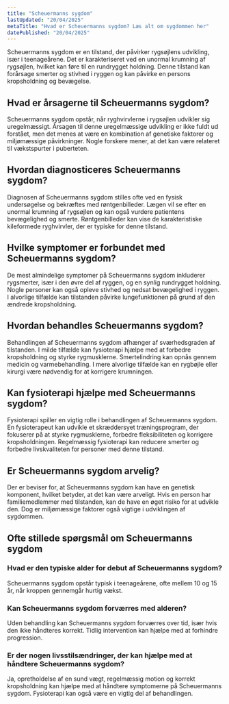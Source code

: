 ```yaml
---
title: "Scheuermanns sygdom"
lastUpdated: "20/04/2025"
metaTitle: "Hvad er Scheuermanns sygdom? Læs alt om sygdommen her"
datePublished: "20/04/2025"
---
```


Scheuermanns sygdom er en tilstand, der påvirker rygsøjlens udvikling, især i teenageårene. Det er karakteriseret ved en unormal krumning af rygsøjlen, hvilket kan føre til en rundrygget holdning. Denne tilstand kan forårsage smerter og stivhed i ryggen og kan påvirke en persons kropsholdning og bevægelse.

## Hvad er årsagerne til Scheuermanns sygdom?

Scheuermanns sygdom opstår, når ryghvirvlerne i rygsøjlen udvikler sig uregelmæssigt. Årsagen til denne uregelmæssige udvikling er ikke fuldt ud forstået, men det menes at være en kombination af genetiske faktorer og miljømæssige påvirkninger. Nogle forskere mener, at det kan være relateret til vækstspurter i puberteten.

## Hvordan diagnosticeres Scheuermanns sygdom?

Diagnosen af Scheuermanns sygdom stilles ofte ved en fysisk undersøgelse og bekræftes med røntgenbilleder. Lægen vil se efter en unormal krumning af rygsøjlen og kan også vurdere patientens bevægelighed og smerte. Røntgenbilleder kan vise de karakteristiske kileformede ryghvirvler, der er typiske for denne tilstand.

## Hvilke symptomer er forbundet med Scheuermanns sygdom?

De mest almindelige symptomer på Scheuermanns sygdom inkluderer rygsmerter, især i den øvre del af ryggen, og en synlig rundrygget holdning. Nogle personer kan også opleve stivhed og nedsat bevægelighed i ryggen. I alvorlige tilfælde kan tilstanden påvirke lungefunktionen på grund af den ændrede kropsholdning.

## Hvordan behandles Scheuermanns sygdom?

Behandlingen af Scheuermanns sygdom afhænger af sværhedsgraden af tilstanden. I milde tilfælde kan fysioterapi hjælpe med at forbedre kropsholdning og styrke rygmusklerne. Smertelindring kan opnås gennem medicin og varmebehandling. I mere alvorlige tilfælde kan en rygbøjle eller kirurgi være nødvendig for at korrigere krumningen.

## Kan fysioterapi hjælpe med Scheuermanns sygdom?

Fysioterapi spiller en vigtig rolle i behandlingen af Scheuermanns sygdom. En fysioterapeut kan udvikle et skræddersyet træningsprogram, der fokuserer på at styrke rygmusklerne, forbedre fleksibiliteten og korrigere kropsholdningen. Regelmæssig fysioterapi kan reducere smerter og forbedre livskvaliteten for personer med denne tilstand.

## Er Scheuermanns sygdom arvelig?

Der er beviser for, at Scheuermanns sygdom kan have en genetisk komponent, hvilket betyder, at det kan være arveligt. Hvis en person har familiemedlemmer med tilstanden, kan de have en øget risiko for at udvikle den. Dog er miljømæssige faktorer også vigtige i udviklingen af sygdommen.

## Ofte stillede spørgsmål om Scheuermanns sygdom

### Hvad er den typiske alder for debut af Scheuermanns sygdom?

Scheuermanns sygdom opstår typisk i teenageårene, ofte mellem 10 og 15 år, når kroppen gennemgår hurtig vækst.

### Kan Scheuermanns sygdom forværres med alderen?

Uden behandling kan Scheuermanns sygdom forværres over tid, især hvis den ikke håndteres korrekt. Tidlig intervention kan hjælpe med at forhindre progression.

### Er der nogen livsstilsændringer, der kan hjælpe med at håndtere Scheuermanns sygdom?

Ja, opretholdelse af en sund vægt, regelmæssig motion og korrekt kropsholdning kan hjælpe med at håndtere symptomerne på Scheuermanns sygdom. Fysioterapi kan også være en vigtig del af behandlingen.
